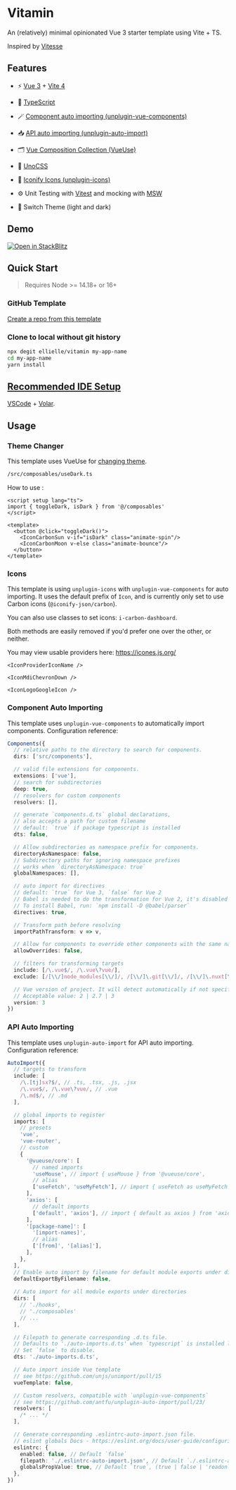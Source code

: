 # Vitamin

An (relatively) minimal opinionated Vue 3 starter template using Vite + TS.

Inspired by [Vitesse](https://github.com/antfu/vitesse)  

## Features

- ⚡️ [Vue 3](https://github.com/vuejs/vue-next) + [Vite 4](https://github.com/vitejs/vite)
  
- 🔐 [TypeScript](https://www.typescriptlang.org/)

- 🪄 [Component auto importing (unplugin-vue-components)](https://github.com/antfu/unplugin-vue-components)

- 📥 [API auto importing (unplugin-auto-import)](https://github.com/antfu/unplugin-auto-import)

- 🗂️ [Vue Composition Collection (VueUse)](https://vueuse.org/)
  
- 🎨 [UnoCSS](https://github.com/unocss/unocss)

- 🔆 [Iconify Icons (unplugin-icons)](https://github.com/antfu/unocss/tree/main/packages/preset-icons)

- ⚙️ Unit Testing with [Vitest](https://github.com/vitest-dev/vitest) and mocking with [MSW](https://github.com/mswjs/msw)

<!-- - ☁️ Deploy on Netlify, zero-config -->

- 🌙 Switch Theme (light and dark)

## Demo

<a href="https://stackblitz.com/github/ellielle/vitamin">
<img alt="Open in StackBlitz" src="https://developer.stackblitz.com/img/open_in_stackblitz.svg" />
</a>

## Quick Start

> Requires Node >= 14.18+ or 16+

### GitHub Template

[Create a repo from this template](https://github.com/ellielle/vitamin/generate)

### Clone to local without git history

```bash
npx degit ellielle/vitamin my-app-name
cd my-app-name
yarn install
```

## [Recommended IDE Setup](https://vuejs.org/guide/scaling-up/tooling.html#ide-support)

[VSCode](https://code.visualstudio.com/) + [Volar](https://marketplace.visualstudio.com/items?itemName=johnsoncodehk.volar).

<!-- ## Deploy on Netlify

Go to [Netlify](https://app.netlify.com/start), select your clone, and click `Deploy Site`. -->

## Usage

### Theme Changer

This template uses VueUse for [changing theme](https://vueuse.org/core/usedark/).

```bash
/src/composables/useDark.ts
```

How to use :

```vue
<script setup lang="ts">
import { toggleDark, isDark } from '@/composables'
</script>

<template>
  <button @click="toggleDark()">
    <IconCarbonSun v-if="isDark" class="animate-spin"/>
    <IconCarbonMoon v-else class="animate-bounce"/>
  </button>
</template>
```

### Icons

This template is using `unplugin-icons` with `unplugin-vue-components` for auto importing.
It uses the default prefix of `Icon`, and is currently only set to use Carbon icons (`@iconify-json/carbon`).

You can also use classes to set icons: `i-carbon-dashboard`.

Both methods are easily removed if you'd prefer one over the other, or neither.

You may view usable providers here: https://icones.js.org/  


```vue
<IconProviderIconName />

<IconMdiChevronDown />

<IconLogoGoogleIcon />
```

### Component Auto Importing

This template uses `unplugin-vue-components` to automatically import components. Configuration reference:

```ts
Components({
  // relative paths to the directory to search for components.
  dirs: ['src/components'],

  // valid file extensions for components.
  extensions: ['vue'],
  // search for subdirectories
  deep: true,
  // resolvers for custom components
  resolvers: [],

  // generate `components.d.ts` global declarations,
  // also accepts a path for custom filename
  // default: `true` if package typescript is installed
  dts: false,

  // Allow subdirectories as namespace prefix for components.
  directoryAsNamespace: false,
  // Subdirectory paths for ignoring namespace prefixes
  // works when `directoryAsNamespace: true`
  globalNamespaces: [],

  // auto import for directives
  // default: `true` for Vue 3, `false` for Vue 2
  // Babel is needed to do the transformation for Vue 2, it's disabled by default for performance concerns.
  // To install Babel, run: `npm install -D @babel/parser`
  directives: true,

  // Transform path before resolving
  importPathTransform: v => v,

  // Allow for components to override other components with the same name
  allowOverrides: false,

  // filters for transforming targets
  include: [/\.vue$/, /\.vue\?vue/],
  exclude: [/[\\/]node_modules[\\/]/, /[\\/]\.git[\\/]/, /[\\/]\.nuxt[\\/]/],

  // Vue version of project. It will detect automatically if not specified.
  // Acceptable value: 2 | 2.7 | 3
  version: 3
})
```

### API Auto Importing

This template uses `unplugin-auto-import` for API auto importing. Configuration reference:

```ts
AutoImport({
  // targets to transform
  include: [
    /\.[tj]sx?$/, // .ts, .tsx, .js, .jsx
    /\.vue$/, /\.vue\?vue/, // .vue
    /\.md$/, // .md
  ],

  // global imports to register
  imports: [
    // presets
    'vue',
    'vue-router',
    // custom
    {
      '@vueuse/core': [
        // named imports
        'useMouse', // import { useMouse } from '@vueuse/core',
        // alias
        ['useFetch', 'useMyFetch'], // import { useFetch as useMyFetch } from '@vueuse/core',
      ],
      'axios': [
        // default imports
        ['default', 'axios'], // import { default as axios } from 'axios',
      ],
      '[package-name]': [
        '[import-names]',
        // alias
        ['[from]', '[alias]'],
      ],
    },
  ],
  // Enable auto import by filename for default module exports under directories
  defaultExportByFilename: false,
  
  // Auto import for all module exports under directories
  dirs: [
    // './hooks',
    // './composables'
    // ...
  ],

  // Filepath to generate corresponding .d.ts file.
  // Defaults to './auto-imports.d.ts' when `typescript` is installed locally.
  // Set `false` to disable.
  dts: './auto-imports.d.ts',

  // Auto import inside Vue template
  // see https://github.com/unjs/unimport/pull/15
  vueTemplate: false,

  // Custom resolvers, compatible with `unplugin-vue-components`
  // see https://github.com/antfu/unplugin-auto-import/pull/23/
  resolvers: [
    /* ... */
  ],

  // Generate corresponding .eslintrc-auto-import.json file.
  // eslint globals Docs - https://eslint.org/docs/user-guide/configuring/language-options#specifying-globals
  eslintrc: {
    enabled: false, // Default `false`
    filepath: './.eslintrc-auto-import.json', // Default `./.eslintrc-auto-import.json`
    globalsPropValue: true, // Default `true`, (true | false | 'readonly' | 'readable' | 'writable' | 'writeable')
  },
})
```
